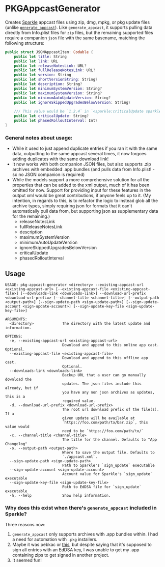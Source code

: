 # PKGAppcastGenerator

Creates [Sparkle](https://sparkle-project.org/documentation/) appcast files using zip, dmg, mpkg, or pkg update files (unlike [`generate_appcast`](#why-does-this-exist-when-theres-generate_appcast-included-in-sparkle)). Like `generate_appcast`, it supports pulling data directly from Info.plist files for `zip` files, but the remaining supported files require a companion `json` file with the same basename, matching the following structure:

```swift
public struct JSONAppcastItem: Codable {
	public let title: String
	public let link: URL
	public let releaseNotesLink: URL?
	public let fullReleaseNotesLink: URL?
	public let version: String
	public let shortVersionString: String?
	public let description: String?
	public let minimumSystemVersion: String?
	public let maximumSystemVersion: String?
	public let minimumAutoUpdateVersion: String?
	public let ignoreSkippedUpgradesBelowVersion: String?
	
	/// This value would be `1.2.4` in `<sparkle:criticalUpdate sparkle:version="1.2.4"></sparkle:criticalUpdate>`
	public let criticalUpdate: String?
	public let phasedRolloutInterval: Int?
}
```

### General notes about usage:

* While it used to just append duplicate entries if you ran it with the same data, outputting to the same appcast several times, it now forgoes adding duplicates with the same download link!
* It now works with both companion JSON files, but also supports .zip archives with embedded .app bundles (and pulls data from Info.plist! - so no JSON companion is required)
* While the models support a more comprehensive solution for all the properties that can be added to the xml output, much of it has been omitted for now. Support for providing input for these features in the output xml would be great contributions, if anyone feels up to it. (My intention, in regards to this, is to refactor the logic to instead glob all the archive types, simply requiring json for formats that it can't automatically pull data from, but supporting json as supplementary data for the remaining.)
	* releaseNotesLink
	* fullReleaseNotesLink
	* description
	* maximumSystemVersion
	* minimumAutoUpdateVersion
	* ignoreSkippedUpgradesBelowVersion
	* criticalUpdate
	* phasedRolloutInterval

## Usage

```
USAGE: pkg-appcast-generator <directory> --existing-appcast-url <existing-appcast-url> [--existing-appcast-file <existing-appcast-file>] [--downloads-link <downloads-link>] --download-url-prefix <download-url-prefix> [--channel-title <channel-title>] [--output-path <output-path>] [--sign-update-path <sign-update-path>] [--sign-update-account <sign-update-account>] [--sign-update-key-file <sign-update-key-file>]

ARGUMENTS:
  <directory>             The directory with the latest update and information.

OPTIONS:
  -e, --existing-appcast-url <existing-appcast-url>
                          Download and append to this online app cast. Optional.
  --existing-appcast-file <existing-appcast-file>
                          Download and append to this offline app cast.
                          Optional.
  --downloads-link <downloads-link>
                          Backup URL that a user can go manually download the
                          updates. The json files include this already, but if
                          you have any non json archives as updates, this is a
                          required value.
  -d, --download-url-prefix <download-url-prefix>
                          The root url download prefix of the file(s). If a
                          given update will be available at
                          `https://foo.com/path/to/bar.zip`, this value would
                          need to be `https://foo.com/path/to/`
  -c, --channel-title <channel-title>
                          The title for the channel. Defaults to "App Changelog"
  -o, --output-path <output-path>
                          Where to save the output file. Defaults to
                          `./appcast.xml`.
  --sign-update-path <sign-update-path>
                          Path to Sparkle's `sign_update` executable
  --sign-update-account <sign-update-account>
                          Account value for Sparkle's `sign_update` executable
  --sign-update-key-file <sign-update-key-file>
                          Path to EdDSA file for `sign_update` executable
  -h, --help              Show help information.
```

### Why does this exist when there's `generate_appcast` included in Sparkle?

Three reasons now: 

1. `generate_appcast` only supports archives with .app bundles within. I had a need for automation with `.pkg` installers.
1. Maybe it was pebkac or [this](https://www.cnn.com/2010/TECH/mobile/06/25/iphone.problems.response/index.html), but despite saying that it's supposed to sign all entries with an EdDSA key, I was unable to get my .app containing zips to get signed in another project.
1. It seemed fun!
